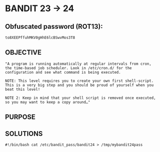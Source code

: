 # BANDIT 23 -> 24

## Obfuscated password (ROT13): 

	to8XEEPffuhMKV0gHhE6lcBSwvMos3T8

## OBJECTIVE

	"A program is running automatically at regular intervals from cron, the time-based job scheduler. Look in /etc/cron.d/ for the configuration and see what command is being executed.

	NOTE: This level requires you to create your own first shell-script. This is a very big step and you should be proud of yourself when you beat this level!

	NOTE 2: Keep in mind that your shell script is removed once executed, so you may want to keep a copy around…"

## PURPOSE


## SOLUTIONS

	#!/bin/bash	cat /etc/bandit_pass/bandit24 > /tmp/mybandit24pass